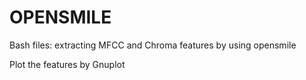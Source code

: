 # OPENSMILE

Bash files: extracting MFCC and Chroma features by using opensmile

Plot the features by Gnuplot

